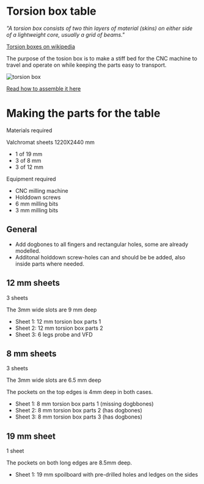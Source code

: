 
# Torsion box table

_"A torsion box consists of two thin layers of material (skins) on either side of a lightweight core, usually a grid of beams."_

[Torsion boxes on wikipedia](https://en.wikipedia.org/wiki/Torsion_box)

The purpose of the tosion box is to make a stiff bed for the CNC machine to travel and operate on while keeping the parts easy to transport.

![torsion box](https://raw.githubusercontent.com/fellesverkstedet/fabricatable-machines/master/humphrey-large-format-cnc/humphrey_v3/img/assembly/table_complete.jpg)

[Read how to assemble it here](https://github.com/fellesverkstedet/fabricatable-machines/blob/master/humphrey-large-format-cnc/humphrey_v3/assembly.md)

# Making the parts for the table

Materials required

Valchromat sheets 1220X2440 mm

* 1 of 19 mm 
* 3 of 8 mm 
* 3 of 12 mm

Equipment required

* CNC milling machine
* Holddown screws 
* 6 mm milling bits
* 3 mm milling bits


## General

* Add dogbones to all fingers and rectangular holes, some are already modelled.
* Additonal holddown screw-holes can and should be be added, also inside parts where needed.

## 12 mm sheets

3 sheets

The 3mm wide slots are 9 mm deep

* Sheet 1: 12 mm torsion box parts 1
* Sheet 2: 12 mm torsion box parts 2
* Sheet 3: 6 legs probe and VFD

## 8 mm sheets

3 sheets

The 3mm wide slots are 6.5 mm deep

The pockets on the top edges is 4mm deep in both cases.

* Sheet 1: 8 mm torsion box parts 1 (missing dogbbones)
* Sheet 2: 8 mm torsion box parts 2 (has dogbones)
* Sheet 3: 8 mm torsion box parts 3 (has dogbones)

## 19 mm sheet

1 sheet

The pockets on both long edges are 8.5mm deep.

* Sheet 1: 19 mm spoilboard with pre-drilled holes and ledges on the sides
